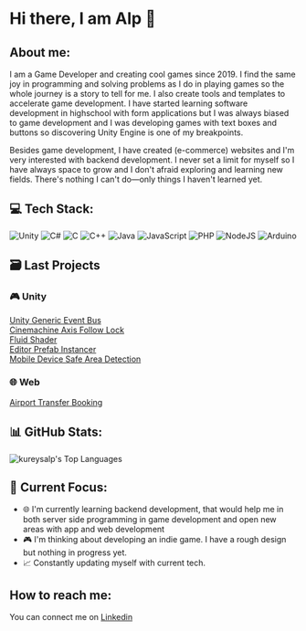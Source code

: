 # Hi there, I am Alp 👾

## About me:

<p>
  I am a Game Developer and creating cool games since 2019. I find the same joy in programming and solving problems as I do in playing games so the whole journey is a story to tell for me. I also create tools and templates to accelerate game development. I have started learning software development in highschool with form applications but I was always biased to game development and I was developing games with text boxes and buttons so discovering Unity Engine is one of my breakpoints. 
  
  Besides game development, I have created (e-commerce) websites and I'm very interested with backend development. I never set a limit for myself so I have always space to grow and I don't afraid exploring and learning new fields. There's nothing I can't do—only things I haven't learned yet.
</p>

## 💻 Tech Stack:
![Unity](https://img.shields.io/badge/unity-%23000000.svg?style=for-the-badge&logo=unity&logoColor=white) ![C#](https://img.shields.io/badge/c%23-%23239120.svg?style=for-the-badge&logo=csharp&logoColor=white) ![C](https://img.shields.io/badge/c-%2300599C.svg?style=for-the-badge&logo=c&logoColor=white) ![C++](https://img.shields.io/badge/c++-%2300599C.svg?style=for-the-badge&logo=c%2B%2B&logoColor=white) ![Java](https://img.shields.io/badge/java-%23ED8B00.svg?style=for-the-badge&logo=openjdk&logoColor=white) ![JavaScript](https://img.shields.io/badge/javascript-%23323330.svg?style=for-the-badge&logo=javascript&logoColor=%23F7DF1E) ![PHP](https://img.shields.io/badge/php-%23777BB4.svg?style=for-the-badge&logo=php&logoColor=white) ![NodeJS](https://img.shields.io/badge/node.js-6DA55F?style=for-the-badge&logo=node.js&logoColor=white) ![Arduino](https://img.shields.io/badge/-Arduino-00979D?style=for-the-badge&logo=Arduino&logoColor=white)

## 🗃️ Last Projects

### 🎮 Unity

[Unity Generic Event Bus](https://github.com/kureysalp/Unity-Event-Bus) </br>
[Cinemachine Axis Follow Lock](https://github.com/kureysalp/Lock-Cinemachine-Follow) </br>
[Fluid Shader](https://github.com/kureysalp/Fluid-Shader) </br>
[Editor Prefab Instancer](https://github.com/kureysalp/unity-prefab-instancer) </br>
[Mobile Device Safe Area Detection](https://github.com/kureysalp/unity-safe-area-detection) </br>

### 🌐 Web
[Airport Transfer Booking](https://github.com/kureysalp/Airport-Transfer-Booking)

## 📊 GitHub Stats:
![kureysalp's Top Languages](https://github-readme-stats.vercel.app/api/top-langs/?username=kureysalp&theme=nightowl&show_icons=true&hide_border=true&layout=compact)

## 🚀 Current Focus:
<ul>
<li> 🌐 I'm currently learning backend development, that would help me in both server side programming in game development and open new areas with app and web development </li>
<li> 🎮 I'm thinking about developing an indie game. I have a rough design but nothing in progress yet. </li>
<li> 📈 Constantly updating myself with current tech. </li>
</ul>

## How to reach me:

You can connect me on [Linkedin](https://www.linkedin.com/in/kureysalp/)</br>
